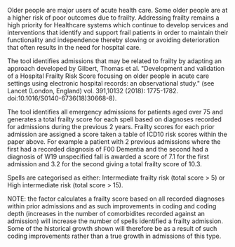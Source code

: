 Older people are major users of acute health care. Some older people are at a higher risk of poor outcomes due to frailty. Addressing frailty remains a high priority for Healthcare systems which continue to develop services and interventions that identify and support  frail patients in order to maintain their functionality and independence thereby slowing or avoiding deterioration that often results in the need for hospital care. 

The tool identifies admissions that may be related to frailty by adapting an approach developed by  Gilbert, Thomas et al. "Development and validation of a Hospital Frailty Risk Score focusing on older people in acute care settings using electronic hospital records: an observational study." (see Lancet (London, England) vol. 391,10132 (2018): 1775-1782. doi:10.1016/S0140-6736(18)30668-8).

The tool identifies all emergency admissions for patients aged over 75 and generates a total frailty score for each spell based on  diagnoses recorded for admissions during the previous 2 years. Frailty scores for each prior admission are  assigned a score  taken a table of ICD10 risk scores within the paper above. For example a patient with 2 previous admissions where the first had a recorded diagnosis of F00 Dementia and the second had a diagnosis of W19 unspecified fall is awarded a score of 7.1 for the first admission and 3.2 for the second giving a total frailty score of 10.3.

Spells are categorised as either:
Intermediate frailty risk (total score > 5) or
High intermediate risk (total score > 15).

NOTE: the factor calculates a frailty score based on all recorded diagnoses within prior admissions and as such improvements in coding and coding depth (increases in the number of comorbidites recorded against an admission) will increase the number of spells identified a frailty admission. Some of the historical growth shown will therefore be as a result of such coding improvements rather than a true growth in admissions of this type.